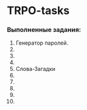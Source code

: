# TRPO-tasks

### Выполненные задания:
1. Генератор паролей.
2. 
3. 
4. 
5. Слова-Загадки
6. 
7. 
8. 
9. 
10. 
